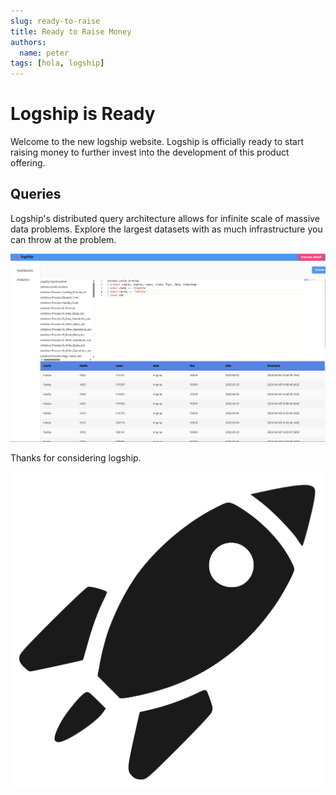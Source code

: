 ```yaml
---
slug: ready-to-raise
title: Ready to Raise Money
authors:
  name: peter
tags: [hola, logship]
---
```


# Logship is Ready

Welcome to the new logship website. Logship is officially ready to start raising money to further invest into the development of this product offering.

## Queries
Logship's distributed query architecture allows for infinite scale of massive data problems. Explore the largest datasets with as much infrastructure you can throw at the problem.

![Query](../static/img/screenshots/2023-04-17/query-screenshot.png)

Thanks for considering logship.

![Spaceship](../static/img/homepage/Spaceship.svg)
